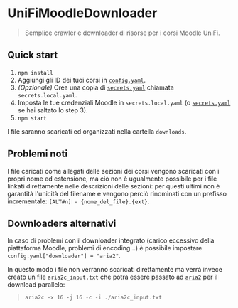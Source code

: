 # UniFiMoodleDownloader

> Semplice crawler e downloader di risorse per i corsi Moodle UniFi.

## Quick start

1. `npm install`
2. Aggiungi gli ID dei tuoi corsi in [`config.yaml`](config.yaml).
3. _(Opzionale)_ Crea una copia di [`secrets.yaml`](secrets.yaml) chiamata `secrets.local.yaml`.
4. Imposta le tue credenziali Moodle in `secrets.local.yaml` (o [`secrets.yaml`](secrets.yaml) se hai saltato lo step 3).
5. `npm start`

I file saranno scaricati ed organizzati nella cartella `downloads`.

## Problemi noti

I file caricati come allegati delle sezioni dei corsi vengono scaricati con i propri nome ed estensione, ma ciò non è ugualmente possibile per i file linkati direttamente nelle descrizioni delle sezioni: per questi ultimi non è garantità l'unicità del filename e vengono perciò rinominati con un prefisso incrementale: `[ALT#n] - {nome_del_file}.{ext}`.

## Downloaders alternativi

In caso di problemi con il downloader integrato (carico eccessivo della piattaforma Moodle, problemi di encoding...) è possibile impostare `config.yaml["downloader"] = "aria2"`.

In questo modo i file non verranno scaricati direttamente ma verrà invece creato un file `aria2c_input.txt` che potrà essere passato ad [`aria2`](https://aria2.github.io/) per il download parallelo:
> `aria2c -x 16 -j 16 -c -i ./aria2c_input.txt`
